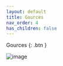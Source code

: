 ```yaml
---
layout: default
title: Gources
nav_order: 4
has_children: false
---
```



Gources
{: .btn }


![image](https://raw.githubusercontent.com/bitpaint/LNRelay-proposal/gh-pages/img/gource.gif "image")

